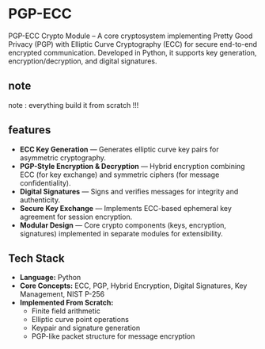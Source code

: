 # PGP-ECC

PGP-ECC Crypto Module – A core cryptosystem implementing Pretty Good Privacy (PGP) with Elliptic Curve Cryptography (ECC) for secure end-to-end encrypted communication. Developed in Python, it supports key generation, encryption/decryption, and digital signatures.


## note
note : everything build it from scratch !!!


## features
-  **ECC Key Generation** — Generates elliptic curve key pairs for asymmetric cryptography.  
-  **PGP-Style Encryption & Decryption** — Hybrid encryption combining ECC (for key exchange) and symmetric ciphers (for message confidentiality).  
-  **Digital Signatures** — Signs and verifies messages for integrity and authenticity.  
-  **Secure Key Exchange** — Implements ECC-based ephemeral key agreement for session encryption.  
-  **Modular Design** — Core crypto components (keys, encryption, signatures) implemented in separate modules for extensibility.



## Tech Stack
- **Language:** Python  
- **Core Concepts:** ECC, PGP, Hybrid Encryption, Digital Signatures, Key Management, NIST P-256  
- **Implemented From Scratch:**  
  - Finite field arithmetic  
  - Elliptic curve point operations  
  - Keypair and signature generation  
  - PGP-like packet structure for message encryption



